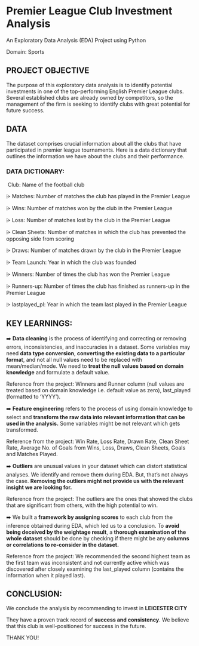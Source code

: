 # Premier League Club Investment Analysis
An Exploratory Data Analysis (EDA) Project using Python

Domain: Sports 

## PROJECT OBJECTIVE 

The purpose of this exploratory data analysis is to identify potential investments in one of the top-performing English Premier League clubs. Several established clubs are already owned by competitors, so the management of the firm is seeking to identify clubs with great potential for future success.

## DATA

The dataset comprises crucial information about all the clubs that have participated in premier league tournaments. Here is a data dictionary that outlines the information we have about the clubs and their performance.

### DATA DICTIONARY:

   Club: Name of the football club

   ⩥ Matches: Number of matches the club has played in the Premier League

   ⩥ Wins: Number of matches won by the club in the Premier League

   ⩥ Loss: Number of matches lost by the club in the Premier League

   ⩥ Clean Sheets: Number of matches in which the club has prevented the opposing side from scoring

   ⩥ Draws: Number of matches drawn by the club in the Premier League

   ⩥ Team Launch: Year in which the club was founded

   ⩥ Winners: Number of times the club has won the Premier League

   ⩥ Runners-up: Number of times the club has finished as runners-up in the Premier League

   ⩥ lastplayed_pl: Year in which the team last played in the Premier League

## KEY LEARNINGS:

➡️ **Data cleaning** is the process of identifying and correcting or removing errors, inconsistencies, and inaccuracies in a dataset. Some variables may need **data type conversion**, **converting the existing data to a particular forma**t, and not all null values need to be replaced with mean/median/mode. We need to **treat the null values based on domain knowledge** and formulate a default value.

Reference from the project: Winners and Runner column (null values are treated based on domain knowledge i.e. default value as zero), last_played (formatted to ‘YYYY’).  

➡️ **Feature engineering** refers to the process of using domain knowledge to select and **transform the raw data into relevant information that can be used in the analysis.** Some variables might be not relevant which gets transformed.

Reference from the project: Win Rate, Loss Rate, Drawn Rate, Clean Sheet Rate, Average No. of Goals from Wins, Loss, Draws, Clean Sheets, Goals and Matches Played.

➡️ **Outliers** are unusual values in your dataset which can distort statistical analyses. We identify and remove them during EDA. But, that’s not always the case.                                                      **Removing the outliers might not provide us with the relevant insight we are looking for.**

Reference from the project: The outliers are the ones that showed the clubs that are significant from others, with the high potential to win.

➡️ We built a **framework by assigning scores** to each club from the inference obtained during EDA, which led us to a conclusion. To **avoid being deceived by the weightage result**, a **thorough examination of the whole dataset** should be done by checking if there might be any **columns or correlations to re-consider in the dataset.**

Reference from the project: We recommended the second highest team as the first team was inconsistent and not currently active which was discovered after closely examining the last_played column (contains the information when it played last).

## CONCLUSION:

We conclude the analysis by recommending to invest in **LEICESTER CITY**

They have a proven track record of **success and consistency**. We believe that this club is well-positioned for success in the future. 

THANK YOU! 
